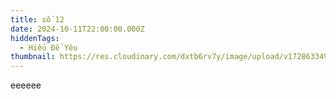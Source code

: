 ```yaml
---
title: số 12
date: 2024-10-11T22:00:00.000Z
hiddenTags:
  - Hiểu Để Yêu
thumbnail: https://res.cloudinary.com/dxtb6rv7y/image/upload/v1728633497/1_bjmyjy.jpg
---
```

eeeeee
